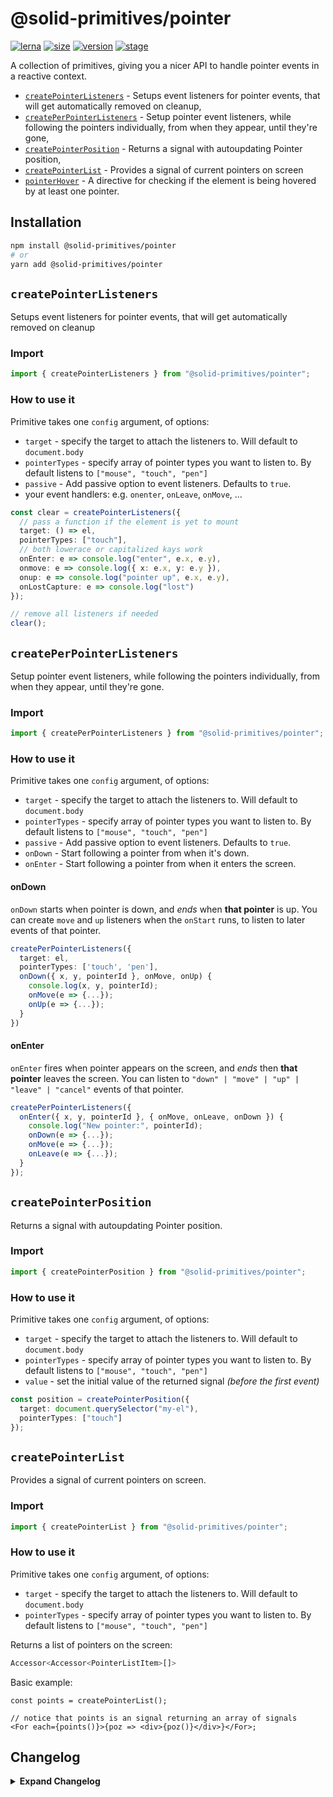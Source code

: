 # @solid-primitives/pointer

[![lerna](https://img.shields.io/badge/maintained%20with-lerna-cc00ff.svg?style=for-the-badge)](https://lerna.js.org/)
[![size](https://img.shields.io/bundlephobia/minzip/@solid-primitives/pointer?style=for-the-badge&label=size)](https://bundlephobia.com/package/@solid-primitives/pointer)
[![version](https://img.shields.io/npm/v/@solid-primitives/pointer?style=for-the-badge)](https://www.npmjs.com/package/@solid-primitives/pointer)
[![stage](https://img.shields.io/endpoint?style=for-the-badge&url=https%3A%2F%2Fraw.githubusercontent.com%2Fdavedbase%2Fsolid-primitives%2Fmain%2Fassets%2Fbadges%2Fstage-0.json)](https://github.com/davedbase/solid-primitives#contribution-process)

A collection of primitives, giving you a nicer API to handle pointer events in a reactive context.

- [`createPointerListeners`](#createPointerListeners) - Setups event listeners for pointer events, that will get automatically removed on cleanup,
- [`createPerPointerListeners`](#createPerPointerListeners) - Setup pointer event listeners, while following the pointers individually, from when they appear, until they're gone,
- [`createPointerPosition`](#createPointerPosition) - Returns a signal with autoupdating Pointer position,
- [`createPointerList`](#createPointerList) - Provides a signal of current pointers on screen
- [`pointerHover`](#pointerHover) - A directive for checking if the element is being hovered by at least one pointer.

## Installation

```bash
npm install @solid-primitives/pointer
# or
yarn add @solid-primitives/pointer
```

## `createPointerListeners`

Setups event listeners for pointer events, that will get automatically removed on cleanup

### Import

```ts
import { createPointerListeners } from "@solid-primitives/pointer";
```

### How to use it

Primitive takes one `config` argument, of options:

- `target` - specify the target to attach the listeners to. Will default to `document.body`
- `pointerTypes` - specify array of pointer types you want to listen to. By default listens to `["mouse", "touch", "pen"]`
- `passive` - Add passive option to event listeners. Defaults to `true`.
- your event handlers: e.g. `onenter`, `onLeave`, `onMove`, ...

```ts
const clear = createPointerListeners({
  // pass a function if the element is yet to mount
  target: () => el,
  pointerTypes: ["touch"],
  // both lowerace or capitalized kays work
  onEnter: e => console.log("enter", e.x, e.y),
  onmove: e => console.log({ x: e.x, y: e.y }),
  onup: e => console.log("pointer up", e.x, e.y),
  onLostCapture: e => console.log("lost")
});

// remove all listeners if needed
clear();
```

## `createPerPointerListeners`

Setup pointer event listeners, while following the pointers individually, from when they appear, until they're gone.

### Import

```ts
import { createPerPointerListeners } from "@solid-primitives/pointer";
```

### How to use it

Primitive takes one `config` argument, of options:

- `target` - specify the target to attach the listeners to. Will default to `document.body`
- `pointerTypes` - specify array of pointer types you want to listen to. By default listens to `["mouse", "touch", "pen"]`
- `passive` - Add passive option to event listeners. Defaults to `true`.
- `onDown` - Start following a pointer from when it's down.
- `onEnter` - Start following a pointer from when it enters the screen.

#### onDown

`onDown` starts when pointer is down, and _ends_ when **that pointer** is up. You can create `move` and `up` listeners when the `onStart` runs, to listen to later events of that pointer.

```ts
createPerPointerListeners({
  target: el,
  pointerTypes: ['touch', 'pen'],
  onDown({ x, y, pointerId }, onMove, onUp) {
    console.log(x, y, pointerId);
    onMove(e => {...});
    onUp(e => {...});
  }
})
```

#### onEnter

`onEnter` fires when pointer appears on the screen, and _ends_ then **that pointer** leaves the screen. You can listen to `"down" | "move" | "up" | "leave" | "cancel"` events of that pointer.

```ts
createPerPointerListeners({
  onEnter({ x, y, pointerId }, { onMove, onLeave, onDown }) {
    console.log("New pointer:", pointerId);
    onDown(e => {...});
    onMove(e => {...});
    onLeave(e => {...});
  }
});
```

## `createPointerPosition`

Returns a signal with autoupdating Pointer position.

### Import

```ts
import { createPointerPosition } from "@solid-primitives/pointer";
```

### How to use it

Primitive takes one `config` argument, of options:

- `target` - specify the target to attach the listeners to. Will default to `document.body`
- `pointerTypes` - specify array of pointer types you want to listen to. By default listens to `["mouse", "touch", "pen"]`
- `value` - set the initial value of the returned signal _(before the first event)_

```ts
const position = createPointerPosition({
  target: document.querySelector("my-el"),
  pointerTypes: ["touch"]
});
```

## `createPointerList`

Provides a signal of current pointers on screen.

### Import

```ts
import { createPointerList } from "@solid-primitives/pointer";
```

### How to use it

Primitive takes one `config` argument, of options:

- `target` - specify the target to attach the listeners to. Will default to `document.body`
- `pointerTypes` - specify array of pointer types you want to listen to. By default listens to `["mouse", "touch", "pen"]`

Returns a list of pointers on the screen:

```ts
Accessor<Accessor<PointerListItem>[]>
```

Basic example:

```tsx
const points = createPointerList();

// notice that points is an signal returning an array of signals
<For each={points()}>{poz => <div>{poz()}</div>}</For>;
```

## Changelog

<details>
<summary><b>Expand Changelog</b></summary>

0.0.100

Initial release as a Stage-2 primitive.

</details>
